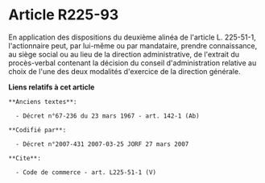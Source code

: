 # Article R225-93

En application des dispositions du deuxième alinéa de l'article L. 225-51-1, l'actionnaire peut, par lui-même ou par
mandataire, prendre connaissance, au siège social ou au lieu de la direction administrative, de l'extrait du procès-verbal
contenant la décision du conseil d'administration relative au choix de l'une des deux modalités d'exercice de la direction
générale.

**Liens relatifs à cet article**

	**Anciens textes**:

	  - Décret n°67-236 du 23 mars 1967 - art. 142-1 (Ab)

	**Codifié par**:

	  - Décret n°2007-431 2007-03-25 JORF 27 mars 2007

	**Cite**:

	  - Code de commerce - art. L225-51-1 (V)
